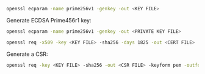 ```sh
openssl ecparam -name prime256v1 -genkey -out <KEY FILE>
```
Generate ECDSA Prime456r1 key:
```sh
openssl ecparam -name prime256v1 -genkey -out <PRIVATE KEY FILE>
```
```sh
openssl req -x509 -key <KEY FILE> -sha256 -days 1825 -out <CERT FILE>
```
Generate a CSR:
```sh
openssl req -key <KEY FILE> -sha256 -out <CSR FILE> -keyform pem -outform der
```
